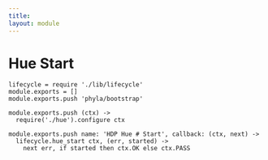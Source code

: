 ```yaml
---
title: 
layout: module
---
```


# Hue Start

    lifecycle = require './lib/lifecycle'
    module.exports = []
    module.exports.push 'phyla/bootstrap'

    module.exports.push (ctx) ->
      require('./hue').configure ctx

    module.exports.push name: 'HDP Hue # Start', callback: (ctx, next) ->
      lifecycle.hue_start ctx, (err, started) ->
        next err, if started then ctx.OK else ctx.PASS


